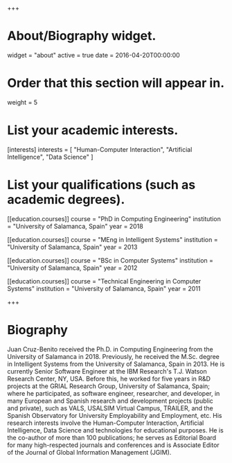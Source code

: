 +++
# About/Biography widget.
widget = "about"
active = true
date = 2016-04-20T00:00:00

# Order that this section will appear in.
weight = 5

# List your academic interests.
[interests]
  interests = [
    "Human-Computer Interaction",
    "Artificial Intelligence",
    "Data Science"
  ]

# List your qualifications (such as academic degrees).
[[education.courses]]
  course = "PhD in Computing Engineering"
  institution = "University of Salamanca, Spain"
  year = 2018

[[education.courses]]
  course = "MEng in Intelligent Systems"
  institution = "University of Salamanca, Spain"
  year = 2013

[[education.courses]]
  course = "BSc in Computer Systems"
  institution = "University of Salamanca, Spain"
  year = 2012

[[education.courses]]
  course = "Technical Engineering in Computer Systems"
  institution = "University of Salamanca, Spain"
  year = 2011

 
+++

# Biography

Juan Cruz-Benito received the Ph.D. in Computing Engineering from the University of Salamanca in 2018. Previously, he received the M.Sc. degree in Intelligent Systems from the University of Salamanca, Spain in 2013. He is currently Senior Software Engineer at the IBM Research's T.J. Watson Research Center, NY, USA. Before this, he worked for five years in R&D projects at the GRIAL Research Group, University of Salamanca, Spain; where he participated, as software engineer, researcher, and developer, in many European and Spanish research and development projects (public and private), such as VALS, USALSIM Virtual Campus, TRAILER, and the Spanish Observatory for University Employability and Employment, etc. His research interests involve the Human-Computer Interaction, Artificial Intelligence, Data Science and technologies for educational purposes. He is the co-author of more than 100 publications; he serves as Editorial Board for many high-respected journals and conferences and is Associate Editor of the Journal of Global Information Management (JGIM).
